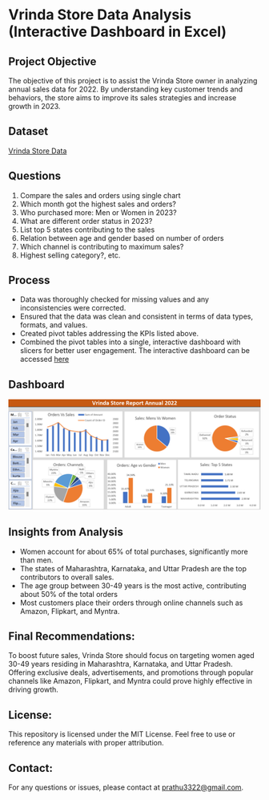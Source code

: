 # Vrinda Store Data Analysis (Interactive Dashboard in Excel)

## **Project Objective**

The objective of this project is to assist the Vrinda Store owner in analyzing annual sales data for 2022. By understanding key customer trends and behaviors, the store aims to improve its sales strategies and increase growth in 2023.

## **Dataset**
<a href="https://github.com/PrathameshPC77/data_analysis_excel/blob/main/Vrinda%20Store%20Data%20Analysis%20-%20Report.xlsx">Vrinda Store Data</a>

## **Questions**

1. Compare the sales and orders using single chart
2. Which month got the highest sales and orders?
3. Who purchased more: Men or Women in 2023?
4. What are different order status in 2023?
5. List top 5 states contributing to the sales
6. Relation between age and gender based on number of orders
7. Which channel is contributing to maximum sales?
8. Highest selling category?, etc.

## **Process**

- Data was thoroughly checked for missing values and any inconsistencies were corrected.
- Ensured that the data was clean and consistent in terms of data types, formats, and values.
- Created pivot tables addressing the KPIs listed above.
- Combined the pivot tables into a single, interactive dashboard with slicers for better user engagement. The interactive dashboard can be accessed [here](https://github.com/PrathameshPC77/data_analysis_excel/blob/main/Vrinda%20Store%20Data%20Analysis%20-%20Report.xlsx)

## **Dashboard**

![Alt text of the image](https://github.com/PrathameshPC77/data_analysis_excel/blob/main/Report%20-%20Dashboard.png)

## **Insights from Analysis**

- Women account for about 65% of total purchases, significantly more than men.
- The states of Maharashtra, Karnataka, and Uttar Pradesh are the top contributors to overall sales.
- The age group between 30-49 years is the most active, contributing about 50% of the total orders
- Most customers place their orders through online channels such as Amazon, Flipkart, and Myntra.


## **Final Recommendations:**

To boost future sales, Vrinda Store should focus on targeting women aged 30-49 years residing in Maharashtra, Karnataka, and Uttar Pradesh. Offering exclusive deals, advertisements, and promotions through popular channels like Amazon, Flipkart, and Myntra could prove highly effective in driving growth.

## **License:**
This repository is licensed under the MIT License. Feel free to use or reference any materials with proper attribution.

## **Contact:**
For any questions or issues, please contact at prathu3322@gmail.com.
